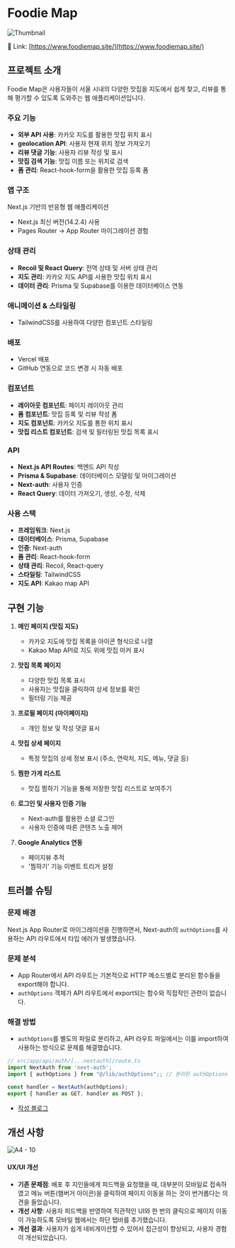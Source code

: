 # Foodie Map

![Thumbnail](https://github.com/user-attachments/assets/a9c8f050-bf86-4c39-a524-8c5faf7d9964)

🔗 Link: [https://www.foodiemap.site/](https://www.foodiemap.site/)

## 프로젝트 소개

Foodie Map은 사용자들이 서울 시내의 다양한 맛집을 지도에서 쉽게 찾고, 리뷰를 통해 평가할 수 있도록 도와주는 웹 애플리케이션입니다.

### 주요 기능

- **외부 API 사용**: 카카오 지도를 활용한 맛집 위치 표시
- **geolocation API**: 사용자 현재 위치 정보 가져오기
- **리뷰 댓글 기능**: 사용자 리뷰 작성 및 표시
- **맛집 검색 기능**: 맛집 이름 또는 위치로 검색
- **폼 관리**: React-hook-form을 활용한 맛집 등록 폼

### 앱 구조

Next.js 기반의 반응형 웹 애플리케이션

- Next.js 최신 버전(14.2.4) 사용
- Pages Router → App Router 마이그레이션 경험

### 상태 관리

- **Recoil 및 React Query**: 전역 상태 및 서버 상태 관리
- **지도 관리**: 카카오 지도 API를 사용한 맛집 위치 표시
- **데이터 관리**: Prisma 및 Supabase를 이용한 데이터베이스 연동

### 애니메이션 & 스타일링

- TailwindCSS를 사용하여 다양한 컴포넌트 스타일링

### 배포

- Vercel 배포
- GitHub 연동으로 코드 변경 시 자동 배포

### 컴포넌트

- **레이아웃 컴포넌트**: 페이지 레이아웃 관리
- **폼 컴포넌트**: 맛집 등록 및 리뷰 작성 폼
- **지도 컴포넌트**: 카카오 지도를 통한 위치 표시
- **맛집 리스트 컴포넌트**: 검색 및 필터링된 맛집 목록 표시

### API

- **Next.js API Routes**: 백엔드 API 작성
- **Prisma & Supabase**: 데이터베이스 모델링 및 마이그레이션
- **Next-auth**: 사용자 인증
- **React Query**: 데이터 가져오기, 생성, 수정, 삭제

### 사용 스택

- **프레임워크**: Next.js
- **데이터베이스**: Prisma, Supabase
- **인증**: Next-auth
- **폼 관리**: React-hook-form
- **상태 관리**: Recoil, React-query
- **스타일링**: TailwindCSS
- **지도 API**: Kakao map API

## 구현 기능

1. **메인 페이지 (맛집 지도)**

   - 카카오 지도에 맛집 목록을 아이콘 형식으로 나열
   - Kakao Map API로 지도 위에 맛집 마커 표시

2. **맛집 목록 페이지**

   - 다양한 맛집 목록 표시
   - 사용자는 맛집을 클릭하여 상세 정보를 확인
   - 필터링 기능 제공

3. **프로필 페이지 (마이페이지)**

   - 개인 정보 및 작성 댓글 표시

4. **맛집 상세 페이지**

   - 특정 맛집의 상세 정보 표시 (주소, 연락처, 지도, 메뉴, 댓글 등)

5. **찜한 가게 리스트**

   - 맛집 찜하기 기능을 통해 저장한 맛집 리스트로 보여주기

6. **로그인 및 사용자 인증 기능**

   - Next-auth를 활용한 소셜 로그인
   - 사용자 인증에 따른 콘텐츠 노출 제어

7. **Google Analytics 연동**
   - 페이지뷰 추적
   - '찜하기' 기능 이벤트 트리거 설정
  
## 트러블 슈팅

### 문제 배경
Next.js App Router로 마이그레이션을 진행하면서, Next-auth의 `authOptions`를 사용하는 API 라우트에서 타입 에러가 발생했습니다.

### 문제 분석
- App Router에서 API 라우트는 기본적으로 HTTP 메소드별로 분리된 함수들을 export해야 합니다.
- `authOptions` 객체가 API 라우트에서 export되는 함수와 직접적인 관련이 없습니다.

### 해결 방법
- `authOptions`를 별도의 파일로 분리하고, API 라우트 파일에서는 이를 import하여 사용하는 방식으로 문제를 해결했습니다.
```typescript
// src/app/api/auth/[...nextauth]/route.ts
import NextAuth from 'next-auth';
import { authOptions } from "@/lib/authOptions";; // 분리된 authOptions 파일

const handler = NextAuth(authOptions);
export { handler as GET, handler as POST };
```

- [작성 블로그](https://velog.io/@yejine2/Next.js-App-Router%EC%97%90%EC%84%9C-authOptions-%EA%B4%80%EB%A0%A8-%EC%97%90%EB%9F%AC-%ED%95%B4%EA%B2%B0%ED%95%98%EA%B8%B0
)

## 개선 사항
![A4 - 10](https://github.com/user-attachments/assets/611f3790-b091-4f04-aacb-cae98f6acdc3)


#### UX/UI 개선
- **기존 문제점**: 배포 후 지인들에게 피드백을 요청했을 때, 대부분이 모바일로 접속하였고 메뉴 버튼(햄버거 아이콘)을 클릭하여 페이지 이동을 하는 것이 번거롭다는 의견을 들었습니다.
- **개선 사항**: 사용자 피드백을 반영하여 직관적인 UI와 한 번의 클릭으로 페이지 이동이 가능하도록 모바일 웹에서는 하단 탭바를 추가했습니다.
- **개선 결과**: 사용자가 쉽게 네비게이션할 수 있어서 접근성이 향상되고, 사용자 경험이 개선되었습니다.


